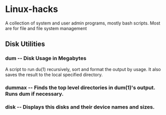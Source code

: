 # Linux-hacks
A collection of system and user admin programs, mostly bash scripts. Most are for file and file system management


## Disk Utilities

### dum -- Disk Usage in Megabytes
A script to run du(1) recursively, sort and format the output by usage.  It also saves the result to the local specified directory.

### dummax -- Finds the top level directories in dum(1)'s output. Runs dum if necessary.  


### disk -- Displays this disks and their device names and sizes.
